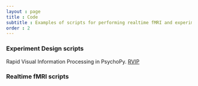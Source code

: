 ```yaml
---
layout : page
title : Code
subtitle : Examples of scripts for performing realtime fMRI and experiment design.
order : 2
---
```


### Experiment Design scripts


Rapid Visual Information Processing in PsychoPy.  <a href="https://github.com/realtime-fmri-blog/realtime_code_examples/archive/master.zip" class="button big">RVIP</a>   

  
  
  
  
  
  
  
  
### Realtime fMRI scripts